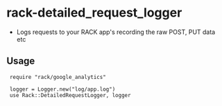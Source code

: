 rack-detailed_request_logger
============================
* Logs requests to your RACK app's recording the raw POST, PUT data etc

Usage
-----
     require "rack/google_analytics"
     
     logger = Logger.new("log/app.log")
     use Rack::DetailedRequestLogger, logger